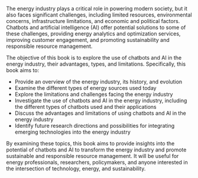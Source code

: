 
The energy industry plays a critical role in powering modern society, but it also faces significant challenges, including limited resources, environmental concerns, infrastructure limitations, and economic and political factors. Chatbots and artificial intelligence (AI) offer potential solutions to some of these challenges, providing energy analytics and optimization services, improving customer engagement, and promoting sustainability and responsible resource management.

The objective of this book is to explore the use of chatbots and AI in the energy industry, their advantages, types, and limitations. Specifically, this book aims to:

* Provide an overview of the energy industry, its history, and evolution
* Examine the different types of energy sources used today
* Explore the limitations and challenges facing the energy industry
* Investigate the use of chatbots and AI in the energy industry, including the different types of chatbots used and their applications
* Discuss the advantages and limitations of using chatbots and AI in the energy industry
* Identify future research directions and possibilities for integrating emerging technologies into the energy industry

By examining these topics, this book aims to provide insights into the potential of chatbots and AI to transform the energy industry and promote sustainable and responsible resource management. It will be useful for energy professionals, researchers, policymakers, and anyone interested in the intersection of technology, energy, and sustainability.
